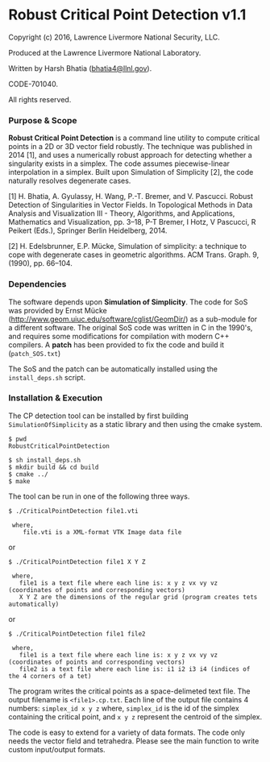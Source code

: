# Robust Critical Point Detection v1.1

Copyright (c) 2016, Lawrence Livermore National Security, LLC.

Produced at the Lawrence Livermore National Laboratory.

Written by Harsh Bhatia (bhatia4@llnl.gov).

CODE-701040.

All rights reserved.

### Purpose & Scope

**Robust Critical Point Detection** is a command line utility to compute critical points in a 2D or 3D vector field robustly. The technique was published in 2014 [1], and uses a numerically robust approach for detecting whether a singularity exists in a simplex. The code assumes piecewise-linear interpolation in a simplex. Built upon Simulation of Simplicity [2], the code naturally resolves degenerate cases.

[1] H. Bhatia, A. Gyulassy, H. Wang, P.-T. Bremer, and V. Pascucci. Robust Detection of Singularities in Vector Fields. In Topological Methods in Data Analysis and Visualization III - Theory, Algorithms, and Applications, Mathematics and Visualization, pp. 3–18, P-T Bremer, I Hotz, V Pascucci, R Peikert (Eds.), Springer Berlin Heidelberg, 2014.

[2] H. Edelsbrunner, E.P. Mücke, Simulation of simplicity: a technique to cope with degenerate
cases in geometric algorithms. ACM Trans. Graph. 9, (1990), pp. 66–104.

### Dependencies

The software depends upon **Simulation of Simplicity**. The code for SoS was provided by Ernst Mücke (<http://www.geom.uiuc.edu/software/cglist/GeomDir/>) as a sub-module for a different software. The original SoS code was written in C in the 1990's, and requires some modifications for compilation with modern C++ compilers. A **patch** has been provided to fix the code and build it (`patch_SOS.txt`)

The SoS and the patch can be automatically installed using the `install_deps.sh` script.

### Installation & Execution

The CP detection tool can be installed by first building `SimulationOfSimplicity` as a static library and then using the cmake system.

```
$ pwd
RobustCriticalPointDetection

$ sh install_deps.sh
$ mkdir build && cd build
$ cmake ../
$ make
```

The tool can be run in one of the following three ways.

```
$ ./CriticalPointDetection file1.vti

 where,
	file.vti is a XML-format VTK Image data file
```

or 

```
$ ./CriticalPointDetection file1 X Y Z

 where,
   file1 is a text file where each line is: x y z vx vy vz (coordinates of points and corresponding vectors)
   X Y Z are the dimensions of the regular grid (program creates tets automatically)
```

or 

```
$ ./CriticalPointDetection file1 file2

 where,
   file1 is a text file where each line is: x y z vx vy vz (coordinates of points and corresponding vectors)
   file2 is a text file where each line is: i1 i2 i3 i4 (indices of the 4 corners of a tet)
```

The program writes the critical points as a space-delimeted text file. The output filename is `<file1>.cp.txt`. Each line of the output file contains 4 numbers:
`
simplex_id x y z
`
where, `simplex_id` is the id of the simplex containing the critical point, and `x y z` represent the centroid of the simplex. 

The code is easy to extend for a variety of data formats. The code only needs the vector field and tetrahedra. Please see the main function to write custom input/output formats.
